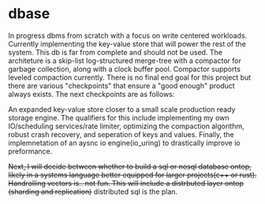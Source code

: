 # dbase
In progress dbms from scratch with a focus on write centered workloads. Currently implementing the key-value store that will power the rest of the system.
This db is far from complete and should not be used. The architeture is a skip-list log-structured merge-tree with a compactor for garbage collection, along with a clock buffer pool. Compactor supports
leveled compaction currently.
There is no final end goal for this project but there are various "checkpoints" that ensure a "good enough" product always exists. 
The next checkpoints are as follows:

An expanded key-value store closer to a small scale production ready storage engine. The qualifiers for this include implementing my own IO/scheduling services/rate limiter, optimizing the compaction algorithm, robust crash recovery, and seperation of keys and values. Finally, the implemnetation of an aysnc io engine(io_uring) to drastically improve io preformance.

~~Next, I will decide between whether to build a sql or nosql database ontop, likely in a systems language better equipped for larger projects(c++ or rust). Handrolling vectors is.. not fun. This will include a distrbuted layer ontop (sharding and replication)~~ distributed sql is the plan. 


